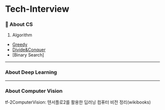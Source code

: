 # Tech-Interview

### 🥑 About CS
1) Algorithm
 - [Greedy](https://github.com/Han-lim/Tech-Interview/tree/main/Algorithm/Greedy)
 - [Divide&Conquer](https://github.com/Han-lim/Tech-Interview/tree/main/Algorithm/Divide&Conquer)
 - [Binary Search]
----
### About Deep Learning

  
----
### About Computer Vision
tf-2ComputerVision: 텐서플로2를 활용한 딥러닝 컴퓨터 비전 정리(wikibooks)
